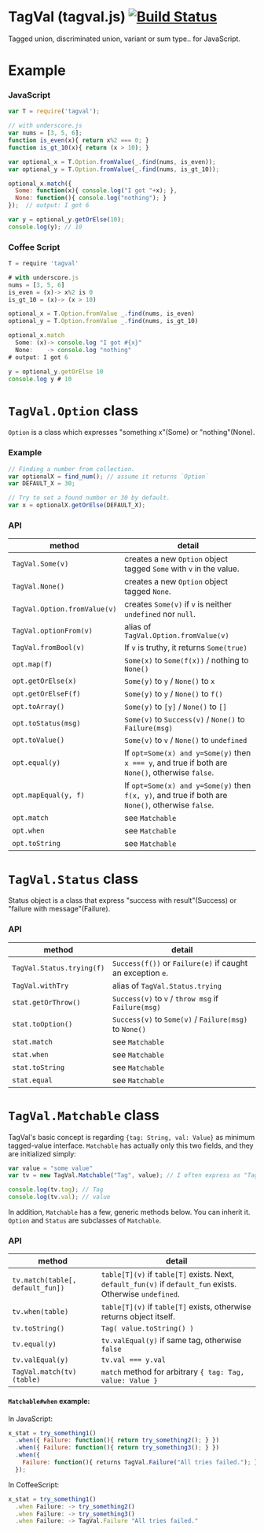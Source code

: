 TagVal (tagval.js)  [![Build Status][travis-image]][travis-url]
======

Tagged union, discriminated union, variant or sum type.. for JavaScript.

# Example

### JavaScript
```js
var T = require('tagval');

// with underscore.js
var nums = [3, 5, 6];
function is_even(x){ return x%2 === 0; }
function is_gt_10(x){ return (x > 10); }

var optional_x = T.Option.fromValue(_.find(nums, is_even));
var optional_y = T.Option.fromValue(_.find(nums, is_gt_10));

optional_x.match({
  Some: function(x){ console.log("I got "+x); },
  None: function(){ console.log("nothing"); }
});  // output: I got 6

var y = optional_y.getOrElse(10);
console.log(y); // 10
```

### Coffee Script
```js
T = require 'tagval'

# with underscore.js
nums = [3, 5, 6]
is_even = (x)-> x%2 is 0
is_gt_10 = (x)-> (x > 10)

optional_x = T.Option.fromValue _.find(nums, is_even)
optional_y = T.Option.fromValue _.find(nums, is_gt_10)

optional_x.match
  Some: (x)-> console.log "I got #{x}"
  None:    -> console.log "nothing"
# output: I got 6

y = optional_y.getOrElse 10
console.log y # 10
```

# `TagVal.Option` class
`Option` is a class which expresses "something x"(Some) or "nothing"(None).

### Example

```js
// Finding a number from collection.
var optionalX = find_num(); // assume it returns `Option`
var DEFAULT_X = 30;

// Try to set a found number or 30 by default.
var x = optionalX.getOrElse(DEFAULT_X);
```

### API

| method | detail |
|----|----|
| `TagVal.Some(v)` | creates a new `Option` object tagged `Some` with `v` in the value. |
| `TagVal.None()` | creates a new `Option` object tagged `None`. |
| `TagVal.Option.fromValue(v)` | creates `Some(v)` if `v` is neither `undefined` nor `null`. |
| `TagVal.optionFrom(v)` | alias of `TagVal.Option.fromValue(v)` |
| `TagVal.fromBool(v)` | If `v` is truthy, it returns `Some(true)` |
| `opt.map(f)` | `Some(x)` to `Some(f(x))` / nothing to `None()` |
| `opt.getOrElse(x)` | `Some(y)` to `y` / `None()` to `x` |
| `opt.getOrElseF(f)` | `Some(y)` to `y` / `None()` to `f()` |
| `opt.toArray()` | `Some(y)` to `[y]` / `None()` to `[]` |
| `opt.toStatus(msg)` | `Some(v)` to `Success(v)` / `None()` to `Failure(msg)` |
| `opt.toValue()` | `Some(v)` to `v` / `None()` to `undefined` |
| `opt.equal(y)` | If `opt=Some(x) and y=Some(y)` then `x === y`, and true if both are `None()`, otherwise `false`. |
| `opt.mapEqual(y, f)` | If `opt=Some(x) and y=Some(y)` then `f(x, y)`, and true if both are `None()`, otherwise `false`. |
| `opt.match` | see `Matchable` |
| `opt.when` | see `Matchable` |
| `opt.toString` | see `Matchable` |

# `TagVal.Status` class
Status object is a class that express "success with result"(Success) or "failure with message"(Failure).

### API

| method | detail |
|----|----|
| `TagVal.Status.trying(f)` | `Success(f())` or `Failure(e)` if caught an exception `e`. |
| `TagVal.withTry` | alias of `TagVal.Status.trying`|
| `stat.getOrThrow() `| `Success(v)` to `v` / `throw msg` if `Failure(msg)`|
| `stat.toOption()` | `Success(v)` to `Some(v)` / `Failure(msg)` to `None()` |
| `stat.match` | see `Matchable` |
| `stat.when` | see `Matchable` |
| `stat.toString` | see `Matchable` |
| `stat.equal` | see `Matchable` |

# `TagVal.Matchable` class
TagVal's basic concept is regarding `{tag: String, val: Value}` as minimum tagged-value interface. `Matchable` has actually only this two fields, and they are initialized simply:

```js
var value = "some value"
var tv = new TagVal.Matchable("Tag", value); // I often express as "Tag(value)"

console.log(tv.tag); // Tag
console.log(tv.val); // value
```

In addition, `Matchable` has a few, generic methods below. You can inherit it. `Option` and `Status` are subclasses of `Matchable`.

### API

| method | detail |
|----|----|
| `tv.match(table[, default_fun])` | `table[T](v)` if `table[T]` exists. Next, `default_fun(v)` if `default_fun` exists. Otherwise `undefined`. |
| `tv.when(table)` | `table[T](v)` if `table[T]` exists, otherwise returns object itself. |
| `tv.toString()` | `Tag( value.toString() )` |
| `tv.equal(y)` | `tv.valEqual(y)` if same tag, otherwise `false` |
| `tv.valEqual(y)` | `tv.val === y.val` |
| `TagVal.match(tv)(table)` | `match` method for arbitrary `{ tag: Tag, value: Value }` |

#### `Matchable#when` example:

In JavaScript:
```js
x_stat = try_something1()
  .when({ Failure: function(){ return try_something2(); } })
  .when({ Failure: function(){ return try_something3(); } })
  .when({
    Failure: function(){ returns TagVal.Failure("All tries failed."); }
  });
```

In CoffeeScript:
```js
x_stat = try_something1()
  .when Failure: -> try_something2()
  .when Failure: -> try_something3()
  .when Failure: -> TagVal.Failure "All tries failed."
```

[travis-url]: https://travis-ci.org/mizukami234/tagval
[travis-image]: http://img.shields.io/travis/mizukami234/tagval.svg
